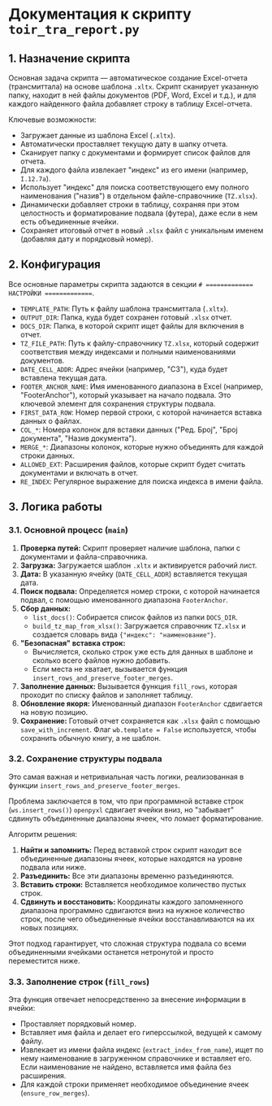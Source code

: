 # Документация к скрипту `toir_tra_report.py`

## 1. Назначение скрипта

Основная задача скрипта — автоматическое создание Excel-отчета (трансмиттала) на основе шаблона `.xltx`. Скрипт сканирует указанную папку, находит в ней файлы документов (PDF, Word, Excel и т.д.), и для каждого найденного файла добавляет строку в таблицу Excel-отчета.

Ключевые возможности:
-   Загружает данные из шаблона Excel (`.xltx`).
-   Автоматически проставляет текущую дату в шапку отчета.
-   Сканирует папку с документами и формирует список файлов для отчета.
-   Для каждого файла извлекает "индекс" из его имени (например, `I.12.7a`).
-   Использует "индекс" для поиска соответствующего ему полного наименования ("назив") в отдельном файле-справочнике (`TZ.xlsx`).
-   Динамически добавляет строки в таблицу, сохраняя при этом целостность и форматирование подвала (футера), даже если в нем есть объединенные ячейки.
-   Сохраняет итоговый отчет в новый `.xlsx` файл с уникальным именем (добавляя дату и порядковый номер).

## 2. Конфигурация

Все основные параметры скрипта задаются в секции `# ============= НАСТРОЙКИ =============`.

-   `TEMPLATE_PATH`: Путь к файлу шаблона трансмиттала (`.xltx`).
-   `OUTPUT_DIR`: Папка, куда будет сохранен готовый `.xlsx` отчет.
-   `DOCS_DIR`: Папка, в которой скрипт ищет файлы для включения в отчет.
-   `TZ_FILE_PATH`: Путь к файлу-справочнику `TZ.xlsx`, который содержит соответствия между индексами и полными наименованиями документов.
-   `DATE_CELL_ADDR`: Адрес ячейки (например, "C3"), куда будет вставлена текущая дата.
-   `FOOTER_ANCHOR_NAME`: Имя именованного диапазона в Excel (например, "FooterAnchor"), который указывает на начало подвала. Это ключевой элемент для сохранения структуры подвала.
-   `FIRST_DATA_ROW`: Номер первой строки, с которой начинается вставка данных о файлах.
-   `COL_*`: Номера колонок для вставки данных ("Ред. Број", "Број документа", "Назив документа").
-   `MERGE_*`: Диапазоны колонок, которые нужно объединять для каждой строки данных.
-   `ALLOWED_EXT`: Расширения файлов, которые скрипт будет считать документами и включать в отчет.
-   `RE_INDEX`: Регулярное выражение для поиска индекса в имени файла.

## 3. Логика работы

### 3.1. Основной процесс (`main`)

1.  **Проверка путей:** Скрипт проверяет наличие шаблона, папки с документами и файла-справочника.
2.  **Загрузка:** Загружается шаблон `.xltx` и активируется рабочий лист.
3.  **Дата:** В указанную ячейку (`DATE_CELL_ADDR`) вставляется текущая дата.
4.  **Поиск подвала:** Определяется номер строки, с которой начинается подвал, с помощью именованного диапазона `FooterAnchor`.
5.  **Сбор данных:**
    -   `list_docs()`: Собирается список файлов из папки `DOCS_DIR`.
    -   `build_tz_map_from_xlsx()`: Загружается справочник `TZ.xlsx` и создается словарь вида `{"индекс": "наименование"}`.
6.  **"Безопасная" вставка строк:**
    -   Вычисляется, сколько строк уже есть для данных в шаблоне и сколько всего файлов нужно добавить.
    -   Если места не хватает, вызывается функция `insert_rows_and_preserve_footer_merges`.
7.  **Заполнение данных:** Вызывается функция `fill_rows`, которая проходит по списку файлов и заполняет таблицу.
8.  **Обновление якоря:** Именованный диапазон `FooterAnchor` сдвигается на новую позицию.
9.  **Сохранение:** Готовый отчет сохраняется как `.xlsx` файл с помощью `save_with_increment`. Флаг `wb.template = False` используется, чтобы сохранить обычную книгу, а не шаблон.

### 3.2. Сохранение структуры подвала

Это самая важная и нетривиальная часть логики, реализованная в функции `insert_rows_and_preserve_footer_merges`.

Проблема заключается в том, что при программной вставке строк (`ws.insert_rows()`) `openpyxl` сдвигает ячейки вниз, но "забывает" сдвинуть объединенные диапазоны ячеек, что ломает форматирование.

Алгоритм решения:
1.  **Найти и запомнить:** Перед вставкой строк скрипт находит все объединенные диапазоны ячеек, которые находятся на уровне подвала или ниже.
2.  **Разъединить:** Все эти диапазоны временно разъединяются.
3.  **Вставить строки:** Вставляется необходимое количество пустых строк.
4.  **Сдвинуть и восстановить:** Координаты каждого запомненного диапазона программно сдвигаются вниз на нужное количество строк, после чего объединенные ячейки восстанавливаются на их новых позициях.

Этот подход гарантирует, что сложная структура подвала со всеми объединенными ячейками останется нетронутой и просто переместится ниже.

### 3.3. Заполнение строк (`fill_rows`)

Эта функция отвечает непосредственно за внесение информации в ячейки:
-   Проставляет порядковый номер.
-   Вставляет имя файла и делает его гиперссылкой, ведущей к самому файлу.
-   Извлекает из имени файла индекс (`extract_index_from_name`), ищет по нему наименование в загруженном справочнике и вставляет его. Если наименование не найдено, вставляется имя файла без расширения.
-   Для каждой строки применяет необходимое объединение ячеек (`ensure_row_merges`).
